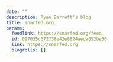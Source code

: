 ```yaml
---
date: ""
description: Ryan Barrett's blog
title: snarfed.org
params:
  feedlink: https://snarfed.org/feed
  id: 097035c672738e42e8824aeda052be50
  link: https://snarfed.org
  blogrolls: []
---
```

